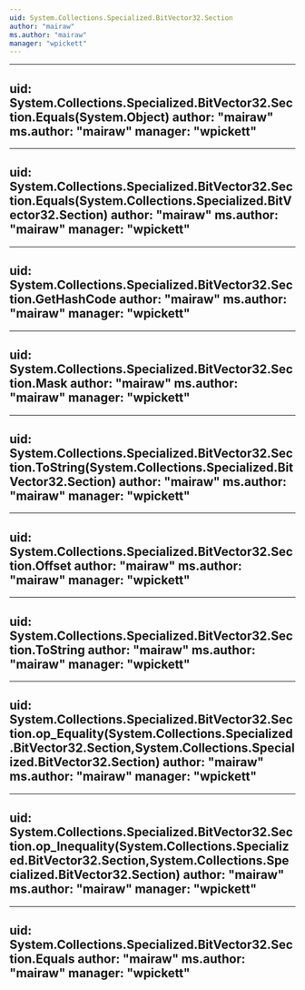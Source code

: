 ```yaml
---
uid: System.Collections.Specialized.BitVector32.Section
author: "mairaw"
ms.author: "mairaw"
manager: "wpickett"
---
```


---
uid: System.Collections.Specialized.BitVector32.Section.Equals(System.Object)
author: "mairaw"
ms.author: "mairaw"
manager: "wpickett"
---

---
uid: System.Collections.Specialized.BitVector32.Section.Equals(System.Collections.Specialized.BitVector32.Section)
author: "mairaw"
ms.author: "mairaw"
manager: "wpickett"
---

---
uid: System.Collections.Specialized.BitVector32.Section.GetHashCode
author: "mairaw"
ms.author: "mairaw"
manager: "wpickett"
---

---
uid: System.Collections.Specialized.BitVector32.Section.Mask
author: "mairaw"
ms.author: "mairaw"
manager: "wpickett"
---

---
uid: System.Collections.Specialized.BitVector32.Section.ToString(System.Collections.Specialized.BitVector32.Section)
author: "mairaw"
ms.author: "mairaw"
manager: "wpickett"
---

---
uid: System.Collections.Specialized.BitVector32.Section.Offset
author: "mairaw"
ms.author: "mairaw"
manager: "wpickett"
---

---
uid: System.Collections.Specialized.BitVector32.Section.ToString
author: "mairaw"
ms.author: "mairaw"
manager: "wpickett"
---

---
uid: System.Collections.Specialized.BitVector32.Section.op_Equality(System.Collections.Specialized.BitVector32.Section,System.Collections.Specialized.BitVector32.Section)
author: "mairaw"
ms.author: "mairaw"
manager: "wpickett"
---

---
uid: System.Collections.Specialized.BitVector32.Section.op_Inequality(System.Collections.Specialized.BitVector32.Section,System.Collections.Specialized.BitVector32.Section)
author: "mairaw"
ms.author: "mairaw"
manager: "wpickett"
---

---
uid: System.Collections.Specialized.BitVector32.Section.Equals
author: "mairaw"
ms.author: "mairaw"
manager: "wpickett"
---
